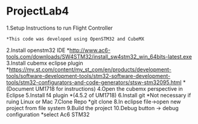 # ProjectLab4

1.Setup Instructions to run Flight Controller

    *This code was developed using OpenSTM32 and CubeMX
    
2.Install openstm32 IDE
  *http://www.ac6-tools.com/downloads/SW4STM32/install_sw4stm32_win_64bits-latest.exe
3.Install cubemx eclipse plugin
  *https://my.st.com/content/my_st_com/en/products/development-tools/software-development-tools/stm32-software-development-tools/stm32-configurators-and-code-generators/stsw-stm32095.html
  *(Document UM1718 for instructions)
4.Open the cubemx perspective in Eclipse
5.Install f4 plugin 
  *(4.5.2 of UM1718)
6.Install git
  *Not necessary if ruing Linux or Mac
7.Clone Repo
  *git clone 
8.In eclipse file->open new project from file system
9.Build the project
10.Debug button -> debug configuration
  *select Ac6 STM32

